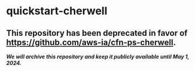 # quickstart-cherwell 
## This repository has been deprecated in favor of https://github.com/aws-ia/cfn-ps-cherwell. 
***We will archive this repository and keep it publicly available until May 1, 2024.***

